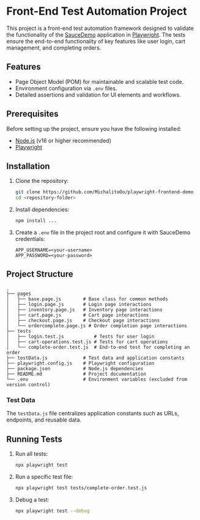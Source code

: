 # Front-End Test Automation Project

This project is a front-end test automation framework designed to validate the functionality of the [SauceDemo](https://www.saucedemo.com/) application in [Playwright](https://playwright.dev/). The tests ensure the end-to-end functionality of key features like user login, cart management, and completing orders. 

## Features
- Page Object Model (POM) for maintainable and scalable test code.
- Environment configuration via `.env` files.
- Detailed assertions and validation for UI elements and workflows.

## Prerequisites

Before setting up the project, ensure you have the following installed:
- [Node.js](https://nodejs.org/) (v16 or higher recommended)
- [Playwright](https://playwright.dev/)

## Installation

1. Clone the repository:
   ```bash
   git clone https://github.com/MichalitoOo/playwright-frontend-demo
   cd <repository-folder>
   ```

2. Install dependencies:
   ```bash
   npm install ...
   ```

3. Create a `.env` file in the project root and configure it with SauceDemo credentials:
   ```env
   APP_USERNAME=<your-username>
   APP_PASSWORD=<your-password>
   ```

## Project Structure

```plaintext
.
├── pages
│   ├── base.page.js        # Base class for common methods
│   ├── login.page.js       # Login page interactions
│   ├── inventory.page.js   # Inventory page interactions
│   ├── cart.page.js        # Cart page interactions
│   ├── checkout.page.js    # Checkout page interactions
│   └── ordercomplete.page.js # Order completion page interactions
├── tests
│   ├── login.test.js           # Tests for user login
│   ├── cart-operations.test.js # Tests for cart operations
│   └── complete-order.test.js  # End-to-end test for completing an order
├── testData.js             # Test data and application constants
├── playwright.config.js    # Playwright configuration
├── package.json            # Node.js dependencies
├── README.md               # Project documentation
└── .env                    # Environment variables (excluded from version control)
```

### Test Data
The `testData.js` file centralizes application constants such as URLs, endpoints, and reusable data.

## Running Tests

1. Run all tests:
   ```bash
   npx playwright test
   ```

2. Run a specific test file:
   ```bash
   npx playwright test tests/complete-order.test.js
   ```

3. Debug a test:
   ```bash
   npx playwright test --debug
   ```

